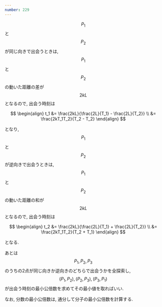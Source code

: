 ```yaml
---
number: 229
---
```

$$ P_1 $$ と $$ P_2 $$ が同じ向きで出会うときは, $$ P_1 $$ と $$ P_2 $$ の動いた距離の差が $$ 2kL $$ となるので, 出会う時刻は

$$
\begin{align}
t_1 &= \frac{2kL}{\frac{2L}{T_1} - \frac{2L}{T_2}} \\
    &= \frac{2kT_1T_2}{T_2 - T_2}
\end{align}
$$

となり, $$ P_1 $$ と $$ P_2 $$ が逆向きで出会うときは, $$ P_1 $$ と $$ P_2 $$ の動いた距離の和が $$ 2kL $$ となるので, 出会う時刻は

$$
\begin{align}
t_2 &= \frac{2kL}{\frac{2L}{T_1} + \frac{2L}{T_2}} \\
    &= \frac{2kT_1T_2}{T_2 + T_1}
\end{align}
$$

となる.

あとは $$ P_1, P_2, P_3 $$ のうちの2点が同じ向きか逆向きのどちらで出会うかを全探索し, $$ (P_1, P_2), (P_2, P_3), (P_3, P_1) $$ が出会う時刻の最小公倍数を求めてその最小値を取ればいい.

なお, 分数の最小公倍数は, 通分して分子の最小公倍数を計算する.
